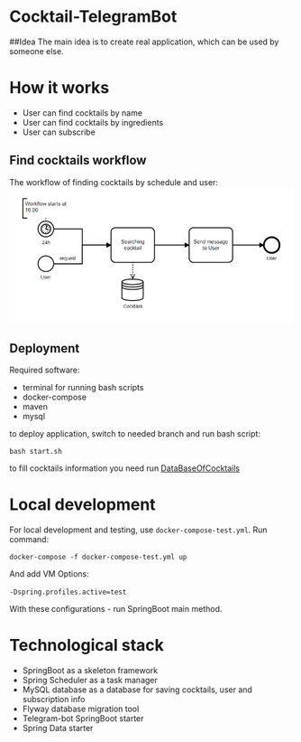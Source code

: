 # Cocktail-TelegramBot

##Idea
The main idea is to create real application, which can be used by someone else. 

# How it works 
- User can find cocktails by name
- User can find cocktails by ingredients
- User can subscribe

## Find cocktails workflow
The workflow of finding cocktails by schedule and user:
![workflow](bpmn.png)

## Deployment
Required software:
- terminal for running bash scripts
- docker-compose 
- maven
- mysql

to deploy application, switch to needed branch and run bash script:
```shell
bash start.sh
```
to fill cocktails information you need run [DataBaseOfCocktails](https://github.com/Stepan-eagle/DataBaseOfCocktails)

# Local development
For local development and testing, use `docker-compose-test.yml`.
Run command:
```shell
docker-compose -f docker-compose-test.yml up
```

And add VM Options:

`-Dspring.profiles.active=test `

With these configurations - run SpringBoot main method.

# Technological stack
- SpringBoot as a skeleton framework
- Spring Scheduler as a task manager
- MySQL database as a database for saving cocktails, user and subscription info
- Flyway database migration tool
- Telegram-bot SpringBoot starter
- Spring Data starter